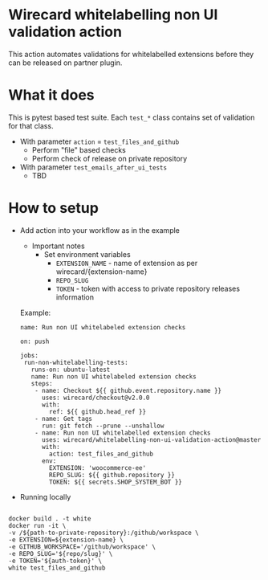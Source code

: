 # Wirecard whitelabelling non UI validation action

This action automates validations for whitelabelled extensions before they can be released on partner plugin.

# What it does
This is pytest based test suite. Each `test_*` class contains set of validation for that class.
- With parameter `action` =  `test_files_and_github`
    - Perform "file" based checks
    - Perform check of release on private repository 
- With parameter `test_emails_after_ui_tests`
   - TBD

# How to setup
- Add action into your workflow as in the example
    - Important notes
        - Set environment variables
            - `EXTENSION_NAME` - name of extension as per wirecard/{extension-name}
            - `REPO_SLUG`
            - `TOKEN` - token with access to private repository releases information

    Example:
     ```
    name: Run non UI whitelabeled extension checks
    
    on: push
    
    jobs:
      run-non-whitelabelling-tests:
        runs-on: ubuntu-latest
        name: Run non UI whitelabeled extension checks
        steps:
         - name: Checkout ${{ github.event.repository.name }}
           uses: wirecard/checkout@v2.0.0
           with:
             ref: ${{ github.head_ref }}
         - name: Get tags
           run: git fetch --prune --unshallow
         - name: Run non UI whitelabelled extension checks
           uses: wirecard/whitelabelling-non-ui-validation-action@master
           with:
             action: test_files_and_github
           env:
             EXTENSION: 'woocommerce-ee'
             REPO_SLUG: ${{ github.repository }}
             TOKEN: ${{ secrets.SHOP_SYSTEM_BOT }}
    ```
- Running locally
```

docker build . -t white
docker run -it \
-v /${path-to-private-repository}:/github/workspace \
-e EXTENSION=${extension-name} \
-e GITHUB_WORKSPACE='/github/workspace' \
-e REPO_SLUG='${repo/slug}' \
-e TOKEN='${auth-token}' \
white test_files_and_github
```

